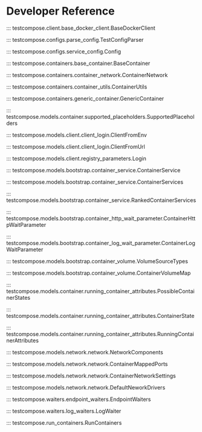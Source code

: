 # Developer Reference

::: testcompose.client.base_docker_client.BaseDockerClient

::: testcompose.configs.parse_config.TestConfigParser

::: testcompose.configs.service_config.Config

::: testcompose.containers.base_container.BaseContainer

::: testcompose.containers.container_network.ContainerNetwork

::: testcompose.containers.container_utils.ContainerUtils

::: testcompose.containers.generic_container.GenericContainer

::: testcompose.models.container.supported_placeholders.SupportedPlaceholders

::: testcompose.models.client.client_login.ClientFromEnv

::: testcompose.models.client.client_login.ClientFromUrl

::: testcompose.models.client.registry_parameters.Login

::: testcompose.models.bootstrap.container_service.ContainerService

::: testcompose.models.bootstrap.container_service.ContainerServices

::: testcompose.models.bootstrap.container_service.RankedContainerServices

::: testcompose.models.bootstrap.container_http_wait_parameter.ContainerHttpWaitParameter

::: testcompose.models.bootstrap.container_log_wait_parameter.ContainerLogWaitParameter

::: testcompose.models.bootstrap.container_volume.VolumeSourceTypes

::: testcompose.models.bootstrap.container_volume.ContainerVolumeMap

::: testcompose.models.container.running_container_attributes.PossibleContainerStates

::: testcompose.models.container.running_container_attributes.ContainerState

::: testcompose.models.container.running_container_attributes.RunningContainerAttributes

::: testcompose.models.network.network.NetworkComponents

::: testcompose.models.network.network.ContainerMappedPorts

::: testcompose.models.network.network.ContainerNetworkSettings

::: testcompose.models.network.network.DefaultNeworkDrivers

::: testcompose.waiters.endpoint_waiters.EndpointWaiters

::: testcompose.waiters.log_waiters.LogWaiter

::: testcompose.run_containers.RunContainers
